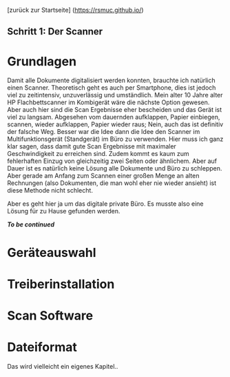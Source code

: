 [zurück zur Startseite] (https://rsmuc.github.io/)

## Schritt 1: Der Scanner

# Grundlagen

Damit alle Dokumente digitalisiert werden konnten, brauchte ich natürlich einen Scanner. Theoretisch geht es auch per Smartphone, dies ist jedoch viel zu zeitintensiv, unzuverlässig und umständlich. Mein alter 10 Jahre alter HP Flachbettscanner im Kombigerät wäre die nächste Option gewesen. Aber auch hier sind die Scan Ergebnisse eher bescheiden und das Gerät ist viel zu langsam. Abgesehen vom dauernden aufklappen, Papier einbiegen, scannen, wieder aufklappen, Papier wieder raus; Nein, auch das ist definitiv der falsche Weg.
Besser war die Idee dann die Idee den Scanner im Multifunktionsgerät (Standgerät) im Büro zu verwenden. Hier muss ich ganz klar sagen, dass damit gute Scan Ergebnisse mit maximaler Geschwindigkeit zu erreichen sind. Zudem kommt es kaum zum fehlerhaften Einzug von gleichzeitig zwei Seiten oder ähnlichem. Aber auf Dauer ist es natürlich keine Lösung alle Dokumente und Büro zu schleppen. Aber gerade am Anfang zum Scannen einer großen Menge an alten Rechnungen (also Dokumenten, die man wohl eher nie wieder ansieht) ist diese Methode nicht schlecht.

Aber es geht hier ja um das digitale private Büro. Es musste also eine Lösung für zu Hause gefunden werden.

***To be continued***

# Geräteauswahl

# Treiberinstallation

# Scan Software

# Dateiformat
Das wird vielleicht ein eigenes Kapitel..
